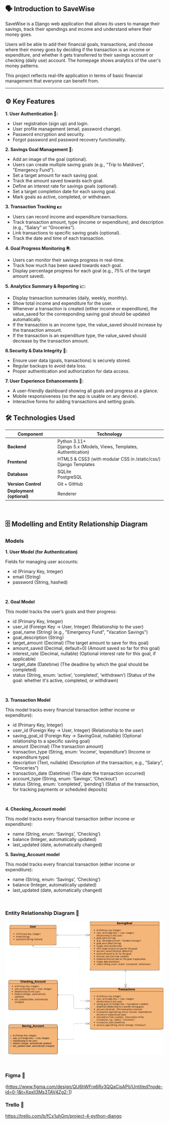 ## 🗣️ Introduction to SaveWise

SaveWise is a Django web application that allows its users to manage their savings, track their spendings and income and understand where their money goes.

Users will be able to add their financial goals, transactions, and choose where their money goes by deciding if the transaction is an income or expenditure, and whether it gets transferred to their savings account or checking (daily use) account. The homepage shows analytics of the user's money patterns.

This project reflects real-life application in terms of basic financial management that everyone can benefit from.

---

## ⚙️ Key Features

**1. User Authentication 🔑:**

- User registration (sign up) and login.
- User profile management (email, password change).
- Password encryption and security.
- Forgot password and password recovery functionality.


**2. Savings Goal Management 🥅:**

- Add an image of the goal (optional).
- Users can create multiple saving goals (e.g., "Trip to Maldives", "Emergency Fund").
- Set a target amount for each saving goal.
- Track the amount saved towards each goal.
- Define an interest rate for savings goals (optional).
- Set a target completion date for each saving goal.
- Mark goals as active, completed, or withdrawn.


**3. Transaction Tracking 💵:**

- Users can record income and expenditure transactions.
- Track transaction amount, type (income or expenditure), and description (e.g., “Salary” or “Groceries”).
- Link transactions to specific saving goals (optional).
- Track the date and time of each transaction.


**4. Goal Progress Monitoring 🖲️:**

- Users can monitor their savings progress in real-time.
- Track how much has been saved towards each goal.
- Display percentage progress for each goal (e.g., 75% of the target amount saved).


**5. Analytics Summary & Reporting 📈:**

- Display transaction summaries (daily, weekly, monthly).
- Show total income and expenditure for the user.
- Whenever a transaction is created (either income or expenditure), the value_saved for the corresponding saving goal should be updated automatically.
- If the transaction is an income type, the value_saved should increase by the transaction amount.
- If the transaction is an expenditure type, the value_saved should decrease by the transaction amount.


**6.Security & Data Integrity 🔐:**

- Ensure user data (goals, transactions) is securely stored.
- Regular backups to avoid data loss.
- Proper authentication and authorization for data access.


**7. User Experience Enhancements 👤:**

- A user-friendly dashboard showing all goals and progress at a glance.
- Mobile responsiveness (so the app is usable on any device).
- Interactive forms for adding transactions and setting goals.


## 🛠️ Technologies Used

| **Component**         | **Technology**                                                                 |
|-----------------------|---------------------------------------------------------------------------------|
| **Backend**           | Python 3.11+ <br> Django 5.x (Models, Views, Templates, Authentication)         |
| **Frontend**          | HTML5 & CSS3 (with modular CSS in /static/css/) <br> Django Templates          |
| **Database**          | SQLite <br> PostgreSQL                                                            |
| **Version Control**   | Git + GitHub                                                                   |
| **Deployment (optional)** | Renderer                                                                      |

<br>

## 🗄️ Modelling and Entity Relationship Diagram

### Models

**1. User Model (for Authentication)**

Fields for managing user accounts:

- id (Primary Key, Integer)
- email (String)
- password (String, hashed)

<br>

**2. Goal Model**

This model tracks the user’s goals and their progress:

- id (Primary Key, Integer)
- user_id (Foreign Key -> User, Integer)
(Relationship to the user)
- goal_name (String)
(e.g., "Emergency Fund", "Vacation Savings")
- goal_description (String)
- target_amount (Decimal)
(The target amount to save for this goal)
- amount_saved (Decimal, default=0)
(Amount saved so far for this goal)
- interest_rate (Decimal, nullable)
(Optional interest rate for this goal, if applicable)
- target_date (Datetime)
(The deadline by which the goal should be completed)
- status (String, enum: ‘active’, ‘completed’, ‘withdrawn’)
(Status of the goal: whether it's active, completed, or withdrawn)

<br>

**3. Transaction Model**

This model tracks every financial transaction (either income or expenditure):

- id (Primary Key, Integer)
- user_id (Foreign Key -> User, Integer)
(Relationship to the user)
- saving_goal_id (Foreign Key -> SavingGoal, nullable)
(Optional relationship to a specific saving goal)
- amount (Decimal)
(The transaction amount)
- transaction_type (String, enum: ‘income’, ‘expenditure’)
(Income or expenditure type)
- description (Text, nullable)
(Description of the transaction, e.g., “Salary”, “Groceries”)
- transaction_date (Datetime)
(The date the transaction occurred)
- account_type (String, enum: ‘Savings’, ‘Checkout’)
- status (String, enum: ‘completed’, ‘pending’)
(Status of the transaction, for tracking payments or scheduled deposits)

<br>

**4. Checking_Account model**

This model tracks every financial transaction (either income or expenditure):

- name (String, enum: ‘Savings’, ‘Checking’)
- balance (Integer, automatically updated)
- last_updated (date, automatically changed)

**5. Saving_Account model**

This model tracks every financial transaction (either income or expenditure):

- name (String, enum: ‘Savings’, ‘Checking’)
- balance (Integer, automatically updated)
- last_updated (date, automatically changed)

<br>

### Entity Relationship Diagram 🔷

![ERD image](main_app/static/images/erd.png)

<br>

### Figma 🎨

(https://www.figma.com/design/QU6hWFrq6Ry3QQaCisAPIj/Untitled?node-id=0-1&t=Xpxll3Ms3TAV4Zg2-1)

### Trello 📃

https://trello.com/b/fCx1uhGm/project-4-python-django